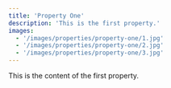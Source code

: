 ```yaml
---
title: 'Property One'
description: 'This is the first property.'
images:
  - '/images/properties/property-one/1.jpg'
  - '/images/properties/property-one/2.jpg'
  - '/images/properties/property-one/3.jpg'
---
```


This is the content of the first property.
